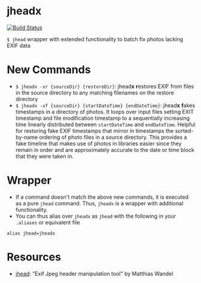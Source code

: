 # jheadx

[![Build Status](https://travis-ci.com/adrw/jheadx.svg?branch=master)](https://travis-ci.org/adrw/jheadx)

`$ jhead` wrapper with extended functionality to batch fix photos lacking EXIF data

# New Commands

- `$ jheadx -xr {sourceDir} {restoreDir}`: jhead**x** **r**estores EXIF from files in the source directory to any matching filenames on the restore directory
- `$ jheadx -xf {sourceDir} {startDateTime} {endDateTime}`: jhead**x** **f**akes timestamps in a directory of photos. It loops over input files setting EXIT timestamp and file modification timestamp to a sequentially increasing time linearly distributed between `startDateTime` and `endDateTime`. Helpful for restoring fake EXIF timestamps that mirror in timestamps the sorted-by-name ordering of photo files in a source directory. This provides a fake timeline that makes use of photos in libraries easier since they remain in order and are approximately accurate to the date or time block that they were taken in.

# Wrapper

- If a command doesn't match the above new commands, it is executed as a pure `jhead` command. Thus, `jheadx` is a wrapper with additional functionality.
- You can thus alias over `jheadx` as `jhead` with the following in your `.aliases` or equivalent file

```
alias jhead=jheadx
```

# Resources

- [jhead](http://www.sentex.net/~mwandel/jhead/): "Exif Jpeg header manipulation tool" by Matthias Wandel
